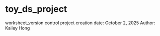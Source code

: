 # toy_ds_project
worksheet_version control
project creation date: October 2, 2025
Author: Kailey Hong
